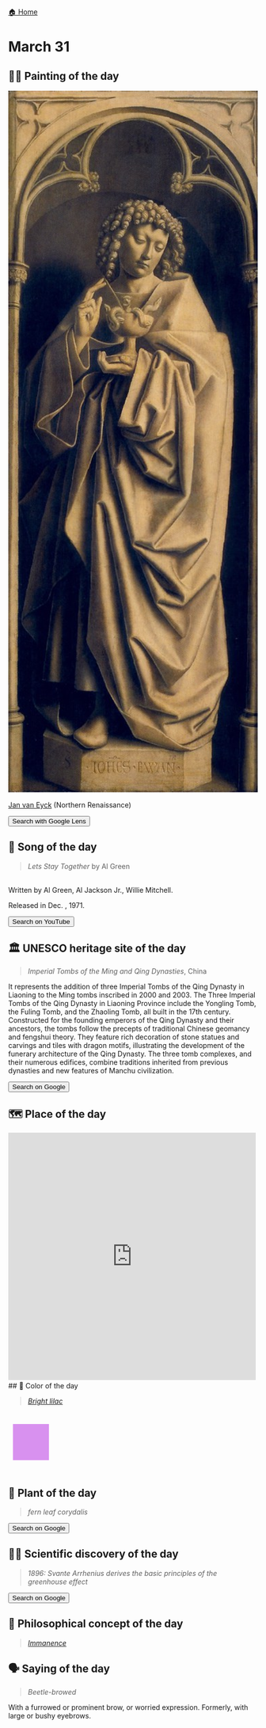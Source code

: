 
[🏠 Home](../../index.md)

# March 31

## 🧑‍🎨 Painting of the day

<img width="600" src="../img/Jan_van_Eyck_2.jpg">

[Jan van Eyck](http://en.wikipedia.org/wiki/Jan_van_Eyck) (Northern Renaissance)

<button class="btn btn-success"
onclick=" window.open('https://lens.google.com/uploadbyurl?url=https://iretes.github.io/one-a-day/data/img/Jan_van_Eyck_2.jpg','_blank')">
Search with Google Lens
</button>

## 🎼 Song of the day

> *Lets Stay Together*
by Al Green

<br />Written by Al Green, Al Jackson Jr., Willie Mitchell.

Released in Dec. , 1971.

<button class="btn btn-success"
onclick=" window.open('http://www.youtube.com/search?q=Lets Stay Together by Al Green','_blank')">
Search on YouTube
</button>

## 🏛️ UNESCO heritage site of the day

> *Imperial Tombs of the Ming and Qing Dynasties*, China

<p>It represents the addition of three Imperial Tombs of the Qing Dynasty in Liaoning to the Ming tombs inscribed in 2000 and 2003. The Three Imperial Tombs of the Qing Dynasty in Liaoning Province include the Yongling Tomb, the Fuling Tomb, and the Zhaoling Tomb, all built in the 17th century. Constructed for the founding emperors of the Qing Dynasty and their ancestors, the tombs follow the precepts of traditional Chinese geomancy and fengshui theory. They feature rich decoration of stone statues and carvings and tiles with dragon motifs, illustrating the development of the funerary architecture of the Qing Dynasty. The three tomb complexes, and their numerous edifices, combine traditions inherited from previous dynasties and new features of Manchu civilization.</p>

<button class="btn btn-success"
onclick=" window.open('http://www.google.com/search?q=Imperial Tombs of the Ming and Qing Dynasties','_blank')">
Search on Google
</button>

## 🗺️ Place of the day

<iframe
src="https://www.mapcrunch.com"
name="mapcrunch"
width="500"
height="500"
allowTransparency="true"
scrolling="no"
frameborder="0"
>
</iframe>
## 🎨 Color of the day

> *[Bright lilac](https://en.wikipedia.org/wiki/Lilac_(color)#Bright_lilac)*

<div style="color:#D891EF; font-size: 100px;">&#9632;</div>

## 🌿 Plant of the day

> *fern leaf corydalis*

<button class="btn btn-success"
onclick=" window.open('http://www.google.com/search?q=fern leaf corydalis','_blank')">
Search on Google
</button>

## 🧑‍🔬 Scientific discovery of the day

> *1896: Svante Arrhenius derives the basic principles of the greenhouse effect*

<button class="btn btn-success"
onclick=" window.open('http://www.google.com/search?q=1896: Svante Arrhenius derives the basic principles of the greenhouse effect','_blank')"> 
Search on Google
</button>

## 💭 Philosophical concept of the day

> *[Immanence](https://en.wikipedia.org/wiki/Immanence)*

## 🗣️ Saying of the day

> *Beetle-browed*

With a furrowed or prominent brow, or worried expression. Formerly, with large or bushy eyebrows.
